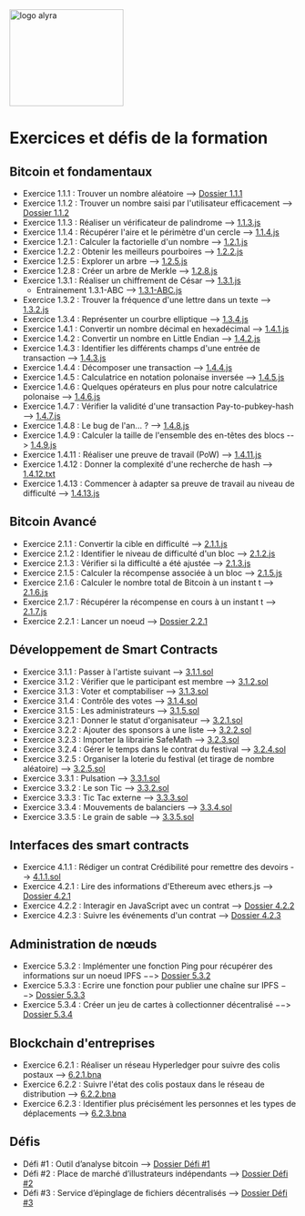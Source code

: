 <img src="https://alyra.fr/wp-content/uploads/2019/05/logo-titre-alyra-bleu-transparent-500px.png" alt="logo alyra" align="center" width="200" height="170" />

# Exercices et défis de la formation

## Bitcoin et fondamentaux

- Exercice 1.1.1 : Trouver un nombre aléatoire --> [Dossier 1.1.1](https://github.com/Esselka/alyra/tree/master/exo1/1.1.1)
- Exercice 1.1.2 : Trouver un nombre saisi par l'utilisateur efficacement --> [Dossier 1.1.2](https://github.com/Esselka/alyra/tree/master/exo1/1.1.2)
- Exercice 1.1.3 : Réaliser un vérificateur de palindrome --> [1.1.3.js](https://github.com/Esselka/alyra/blob/master/exo1/1.1.3.js)
- Exercice 1.1.4 : Récupérer l'aire et le périmètre d'un cercle --> [1.1.4.js](https://github.com/Esselka/alyra/blob/master/exo1/1.1.4.js)
- Exercice 1.2.1 : Calculer la factorielle d'un nombre --> [1.2.1.js](https://github.com/Esselka/alyra/blob/master/exo1/1.2.1.js)
- Exercice 1.2.2 : Obtenir les meilleurs pourboires --> [1.2.2.js](https://github.com/Esselka/alyra/blob/master/exo1/1.2.2.js)
- Exercice 1.2.5 : Explorer un arbre --> [1.2.5.js](https://github.com/Esselka/alyra/blob/master/exo1/1.2.5.js)
- Exercice 1.2.8 : Créer un arbre de Merkle --> [1.2.8.js](https://github.com/Esselka/alyra/blob/master/exo1/1.2.8.js)
- Exercice 1.3.1 : Réaliser un chiffrement de César --> [1.3.1.js](https://github.com/Esselka/alyra/blob/master/exo1/1.3.1.js)
  - Entrainement 1.3.1-ABC --> [1.3.1-ABC.js](https://github.com/Esselka/alyra/blob/master/exo1/1.3.1-ABC.js)
- Exercice 1.3.2 : Trouver la fréquence d'une lettre dans un texte --> [1.3.2.js](https://github.com/Esselka/alyra/blob/master/exo1/1.3.2.js)
- Exercice 1.3.4 : Représenter un courbre elliptique --> [1.3.4.js](https://github.com/Esselka/alyra/blob/master/exo1/1.3.4.js)
- Exercice 1.4.1 : Convertir un nombre décimal en hexadécimal --> [1.4.1.js](https://github.com/Esselka/alyra/blob/master/exo1/1.4.1.js)
- Exercice 1.4.2 : Convertir un nombre en Little Endian --> [1.4.2.js](https://github.com/Esselka/alyra/blob/master/exo1/1.4.2.js)
- Exercice 1.4.3 : Identifier les différents champs d'une entrée de transaction --> [1.4.3.js](https://github.com/Esselka/alyra/blob/master/exo1/1.4.3.js)
- Exercice 1.4.4 : Décomposer une transaction --> [1.4.4.js](https://github.com/Esselka/alyra/blob/master/exo1/1.4.4.js)
- Exercice 1.4.5 : Calculatrice en notation polonaise inversée --> [1.4.5.js](https://github.com/Esselka/alyra/blob/master/exo1/1.4.5.js)
- Exercice 1.4.6 : Quelques opérateurs en plus pour notre calculatrice polonaise --> [1.4.6.js](https://github.com/Esselka/alyra/blob/master/exo1/1.4.6.js)
- Exercice 1.4.7 : Vérifier la validité d'une transaction Pay-to-pubkey-hash --> [1.4.7.js](https://github.com/Esselka/alyra/blob/master/exo1/1.4.7.js)
- Exercice 1.4.8 : Le bug de l'an... ? --> [1.4.8.js](https://github.com/Esselka/alyra/blob/master/exo1/1.4.8.js)
- Exercice 1.4.9 : Calculer la taille de l'ensemble des en-têtes des blocs --> [1.4.9.js](https://github.com/Esselka/alyra/blob/master/exo1/1.4.9.js) 
- Exercice 1.4.11 : Réaliser une preuve de travail (PoW) --> [1.4.11.js](https://github.com/Esselka/alyra/blob/master/exo1/1.4.11.js)
- Exercice 1.4.12 : Donner la complexité d'une recherche de hash --> [1.4.12.txt](https://github.com/Esselka/alyra/blob/master/exo1/1.4.12.txt)
- Exercice 1.4.13 : Commencer à adapter sa preuve de travail au niveau de difficulté --> [1.4.13.js](https://github.com/Esselka/alyra/blob/master/exo1/1.4.13.js)

## Bitcoin Avancé

- Exercice 2.1.1 : Convertir la cible en difficulté --> [2.1.1.js](https://github.com/Esselka/alyra/blob/master/exo2/2.1.1.js)
- Exercice 2.1.2 : Identifier le niveau de difficulté d'un bloc --> [2.1.2.js](https://github.com/Esselka/alyra/blob/master/exo2/2.1.2.js)
- Exercice 2.1.3 : Vérifier si la difficulté a été ajustée --> [2.1.3.js](https://github.com/Esselka/alyra/blob/master/exo2/2.1.3.js)
- Exercice 2.1.5 : Calculer la récompense associée à un bloc --> [2.1.5.js](https://github.com/Esselka/alyra/blob/master/exo2/2.1.5.js)
- Exercice 2.1.6 : Calculer le nombre total de Bitcoin à un instant t --> [2.1.6.js](https://github.com/Esselka/alyra/blob/master/exo2/2.1.6.js)
- Exercice 2.1.7 : Récupérer la récompense en cours à un instant t --> [2.1.7.js](https://github.com/Esselka/alyra/blob/master/exo2/2.1.7.js)
- Exercice 2.2.1 : Lancer un noeud --> [Dossier 2.2.1](https://github.com/Esselka/alyra/tree/master/exo2/2.2.1)

## Développement de Smart Contracts

- Exercice 3.1.1 : Passer à l'artiste suivant --> [3.1.1.sol](https://github.com/Esselka/alyra/blob/master/exo3/3.1.1.sol)
- Exercice 3.1.2 : Vérifier que le participant est membre --> [3.1.2.sol](https://github.com/Esselka/alyra/blob/master/exo3/3.1.2.sol)
- Exercice 3.1.3 : Voter et comptabiliser --> [3.1.3.sol](https://github.com/Esselka/alyra/blob/master/exo3/3.1.3.sol)
- Exercice 3.1.4 : Contrôle des votes --> [3.1.4.sol](https://github.com/Esselka/alyra/blob/master/exo3/3.1.4.sol)
- Exercice 3.1.5 : Les administrateurs --> [3.1.5.sol](https://github.com/Esselka/alyra/blob/master/exo3/3.1.5.sol)
- Exercice 3.2.1 : Donner le statut d'organisateur --> [3.2.1.sol](https://github.com/Esselka/alyra/blob/master/exo3/3.2.1.sol)
- Exercice 3.2.2 : Ajouter des sponsors à une liste --> [3.2.2.sol](https://github.com/Esselka/alyra/blob/master/exo3/3.2.2.sol)
- Exercice 3.2.3 : Importer la librairie SafeMath --> [3.2.3.sol](https://github.com/Esselka/alyra/blob/master/exo3/3.2.3.sol)
- Exercice 3.2.4 : Gérer le temps dans le contrat du festival --> [3.2.4.sol](https://github.com/Esselka/alyra/blob/master/exo3/3.2.4.sol)
- Exercice 3.2.5 : Organiser la loterie du festival (et tirage de nombre aléatoire) --> [3.2.5.sol](https://github.com/Esselka/alyra/blob/master/exo3/3.2.5.sol)
- Exercice 3.3.1 : Pulsation --> [3.3.1.sol](https://github.com/Esselka/alyra/blob/master/exo3/3.3.1.sol)
- Exercice 3.3.2 : Le son Tic --> [3.3.2.sol](https://github.com/Esselka/alyra/blob/master/exo3/3.3.2.sol)
- Exercice 3.3.3 : Tic Tac externe --> [3.3.3.sol](https://github.com/Esselka/alyra/blob/master/exo3/3.3.3.sol)
- Exercice 3.3.4 : Mouvements de balanciers --> [3.3.4.sol](https://github.com/Esselka/alyra/blob/master/exo3/3.3.4.sol)
- Exercice 3.3.5 : Le grain de sable --> [3.3.5.sol](https://github.com/Esselka/alyra/blob/master/exo3/3.3.5.sol)

## Interfaces des smart contracts

- Exercice 4.1.1 : Rédiger un contrat Crédibilité pour remettre des devoirs --> [4.1.1.sol](https://github.com/Esselka/alyra/blob/master/exo4/4.1.1.sol)
- Exercice 4.2.1 : Lire des informations d'Ethereum avec ethers.js --> [Dossier 4.2.1](https://github.com/Esselka/alyra/tree/master/exo4/4.2.1)
- Exercice 4.2.2 : Interagir en JavaScript avec un contrat --> [Dossier 4.2.2](https://github.com/Esselka/alyra/tree/master/exo4/4.2.2)
- Exercice 4.2.3 : Suivre les événements d'un contrat --> [Dossier 4.2.3](https://github.com/Esselka/alyra/tree/master/exo4/4.2.3)

## Administration de nœuds

- Exercice 5.3.2 : Implémenter une fonction Ping pour récupérer des informations sur un noeud IPFS −−> [Dossier 5.3.2](https://github.com/Esselka/alyra/tree/master/exo5/5.3.2)
- Exercice 5.3.3 : Ecrire une fonction pour publier une chaîne sur IPFS −−> [Dossier 5.3.3](https://github.com/Esselka/alyra/tree/master/exo5/5.3.3)
- Exercice 5.3.4 : Créer un jeu de cartes à collectionner décentralisé −−> [Dossier 5.3.4](https://github.com/Esselka/alyra/tree/master/exo5/5.3.4)

## Blockchain d'entreprises

- Exercice 6.2.1 : Réaliser un réseau Hyperledger pour suivre des colis postaux --> [6.2.1.bna](https://github.com/Esselka/alyra/blob/master/exo%206/6.2.1.bna)
- Exercice 6.2.2 : Suivre l'état des colis postaux dans le réseau de distribution --> [6.2.2.bna](https://github.com/Esselka/alyra/blob/master/exo%206/6.2.2.bna)
- Exercice 6.2.3 : Identifier plus précisément les personnes et les types de déplacements --> [6.2.3.bna](https://github.com/Esselka/alyra/blob/master/exo%206/6.2.3.bna)

## Défis

- Défi #1 : Outil d’analyse bitcoin --> [Dossier Défi #1](https://github.com/Esselka/alyra/tree/master/d%C3%A9fi%201)
- Défi #2 : Place de marché d’illustrateurs indépendants --> [Dossier Défi #2](https://github.com/Esselka/alyra/tree/master/d%C3%A9fi%202)
- Défi #3 : Service d’épinglage de fichiers décentralisés --> [Dossier Défi #3](https://github.com/Esselka/alyra/tree/master/d%C3%A9fi%203)
